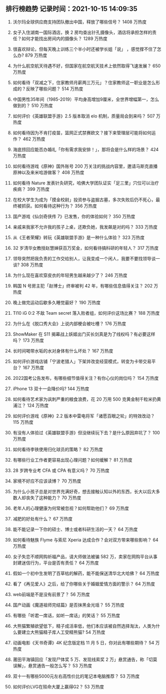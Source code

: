 
## 排行榜趋势 记录时间：2021-10-15 14:09:35
  
  1. 沃尔玛全球供应商支持团队撤出中国，释放了哪些信号？ 1408 万热度
    
  2. 女子入住湖南一国际酒店，换 2 房均查出针孔摄像头，酒店将承担怎样的责任？如何才能找出房间内的摄像头？ 1289 万热度
    
  3. 很喜欢辩论，但每天晚上训练三个半小时还被学长姐「说」 ，感觉撑不住了怎么办? 879 万热度
    
  4. 为什么航空航天待遇不好，但国家在航空航天技术上依然取得飞速发展？ 650 万热度
    
  5. 如何看待「双减之下，住家教师月薪两三万元」？住家教师这一职业是怎么形成的？反映了哪些问题？ 514 万热度
    
  6. 中国男性35年间（1985-2019）平均身高增加9厘米，全世界增幅第一，怎么做到的？ 510 万热度
    
  7. 如何评价《英雄联盟手游》2.5 版本取消 elo 机制，质量局会到来吗？ 507 万热度
    
  8. 如何看待因为不肯打疫苗，篮网正式禁赛欧文？接下来管理层可能将如何运作？ 462 万热度
    
  9. 海底捞回应能否办婚礼「你有需求我安排！」，那将会是什么样的场景？ 424 万热度
    
  10. 如何看待游戏《原神》国外账号 200 万关注的挑战内容里，邀请马斯克直播原神以及来米哈游做客？ 408 万热度
    
  11. 如何看待 Nature 发表针灸研究，哈佛大学团队证实「足三里」穴位可以治疗疾病？ 399 万热度
    
  12. 在校大学生为成为「摸金校尉」投资参与盗掘古墓，多次失败后仍不死心，最终被抓获。如何看待这种行为？ 356 万热度
    
  13. 国产游戏《仙剑奇侠传 7》已发售，你的体验如何？ 350 万热度
    
  14. 亲戚来我家不允许我的孩子上桌，还欺负她，我发飙是对的吗？ 333 万热度
    
  15. 从《王者荣耀》转玩《英雄联盟手游》是一种什么体验？ 323 万热度
    
  16. 32 岁清华女教授赵慧婵获百万奖金，如何看待搞科研的年轻人？ 317 万热度
    
  17. 领导突然把我负责的工作交给别人，让我变成一个闲人，我要不要找领导谈一谈? 308 万热度
    
  18. 为什么现在喜欢穿皮衣的年轻男生越来越少了？ 246 万热度
    
  19. 韩国 N 号房主犯「赵博士」终审被判 42 年，有哪些信息值得关注？ 202 万热度
    
  20. 晚上做完运动后歇多久睡觉最好？ 190 万热度
    
  21. TI10 iG 0:2 不敌 Team secret 落入败者组，如何评价这场比赛？ 188 万热度
    
  22. 为什么在《脱口秀大会》上说内部梗会被吐槽？ 176 万热度
    
  23. ShowMaker 在 S11 揭幕战上妖姬出门买长剑真是为了线权吗？有必要这样吗？ 173 万热度
    
  24. 长时间喝带水垢的水对身体有什么坏处？ 167 万热度
    
  25. 如何评价游戏店铺「宁波老猎人」下架并改变经营模式，转变为卡带交易平台？ 167 万热度
    
  26. 2022国考公告发布，有哪些细节值得关注？有你心仪的岗位吗？ 154 万热度
    
  27. iPhone 13 双十一会降价吗? 144 万热度
    
  28. 如何看待艺术家为讽刺严重的粮食浪费，花 20 万用 500 克黄金制千粒米扔黄浦江？ 124 万热度
    
  29. 如何评价游戏《原神》2.2 版本中雷电将军「诸愿百眼之轮」的特效改动？ 115 万热度
    
  30. 有没有人体验过《英雄联盟手游》但没继续玩下去？是什么原因弃坑了？ 100 万热度
    
  31. 如何看待李铁使用归化球员的策略？ 82 万热度
    
  32. 有哪些行业工作者更容易出现心理问题？如何缓解？ 81 万热度
    
  33. 28 岁跨专业考 CFA 或 CPA 有意义吗？ 70 万热度
    
  34. 家境不好应不应该读博？ 70 万热度
    
  35. 为什么小孩子总是对世界充满好奇，想去接触认知以外的东西，长大以后大多数人却丧失了这种能力？ 70 万热度
    
  36. 老年人的心理健康为何常被忽视？如何帮助他们？ 69 万热度
    
  37. 减肥的好处有什么？ 67 万热度
    
  38. 能不能记录一下你的硕士、博士或者科研生活的一天？ 64 万热度
    
  39. 如何看待魅族 Flyme 与索尼 Xperia 达成合作？会对双方带来哪些影响？ 64 万热度
    
  40. 女子失恋不顺网购祈福产品，请大师做法被骗 582 万，卖家在网购平台从事封建迷信行为，平台是否有责任？ 64 万热度
    
  41. 假如一个初中生发明了百草枯的解药，能不能保送清华北大哈佛？ 64 万热度
    
  42. 看了《再见爱人》之后，给了你哪些关于婚姻爱情方面的警示？ 64 万热度
    
  43. web前端是不是没有前景了？ 56 万热度
    
  44. 国产动画《魔道祖师完结篇》是否抹黑金光瑶？ 55 万热度
    
  45. 有哪些「听君一席话，如听一席话」的笑话？ 55 万热度
    
  46. 大熊猫繁殖欲望低下，精子成活率低，他们本应该被自然选择淘汰，人类为什么要建立大熊猫精子库人工受精熊猫? 54 万热度
    
  47. 动画电影《天书奇谭》4K 纪念版定档 11 月 5 日，你对此有哪些期待？ 54 万热度
    
  48. 莆田平海镇回应「发现尸体奖 5 万、发现线索奖 2 万」悬赏通告，称「切莫误解」，悬赏通告一般怎么写？ 53 万热度
    
  49. 双十一有哪些5000元左右高性价比的笔记本电脑推荐？ 53 万热度
    
  50. 如何评价LVG在殒命大厦上赢得G2？ 53 万热度
    
